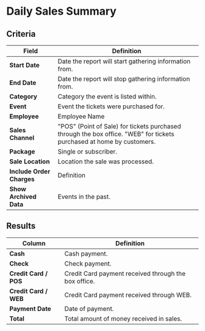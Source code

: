 # Daily Sales Summary

## Criteria

| **Field** | **Definition** |
| --- | --- |
| **Start Date** | Date the report will start gathering information from. |
| **End Date** | Date the report will stop gathering information from. |
| **Category** | Category the event is listed within. |
| **Event** | Event the tickets were purchased for. |
| **Employee** | Employee Name |
| **Sales Channel** | "POS" (Point of Sale) for tickets purchased through the box office. "WEB" for tickets purchased at home by customers. |
| **Package** | Single or subscriber. |
| **Sale Location** | Location the sale was processed. |
| **Include Order Charges** | Definition |
| **Show Archived Data** | Events in the past. |

## Results

| **Column** | **Definition** |
| --- | --- |
| **Cash** | Cash payment. |
| **Check** | Check payment. |
| **Credit Card / POS** | Credit Card payment received through the box office. |
| **Credit Card / WEB** | Credit Card payment received through WEB. |
| **Payment Date** | Date of payment.  |
| **Total** | Total amount of money received in sales. |

